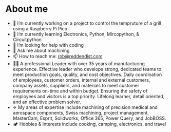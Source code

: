 # About me

- 🔭 I’m currently working on a project to control the tempruture of a grill using a Raspberry Pi Pico
- 🌱 I’m currently learning Electronics, Python, Mircopython, & Circuitpython
- 🤔 I’m looking for help with coding
- 💬 Ask me about machining
- 📫 How to reach me: rob@reddendist.com
- 🧑‍🏭 A professional Leader with over 35 years of manufacturing experience. Effective leader who develops strong, dedicated teams to meet production goals, quality, and cost objectives. Daily coordination of employees, customer orders, internal and external customers, company assets, suppliers, and materials to meet customer requirements on-time and within budget. Ensuring the safety of employees and visitors is a top priority. Lifelong learner, detail oriented, and an effective problem solver. 
- ✈ My areas of expertise include machining of precision medical and aerospace components, Swiss machining, project management, MasterCam, Esprit, Solidworks, Office 365, Power Query, and JobBOSS.
- 🏕 Hobbies & Interests include cooking, camping, electronics, and travel
